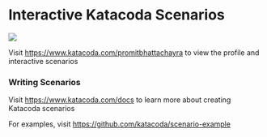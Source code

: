 # Interactive Katacoda Scenarios

[![](http://shields.katacoda.com/katacoda/promitbhattachayra/count.svg)](https://www.katacoda.com/promitbhattachayra "Get your profile on Katacoda.com")

Visit https://www.katacoda.com/promitbhattachayra to view the profile and interactive scenarios

### Writing Scenarios
Visit https://www.katacoda.com/docs to learn more about creating Katacoda scenarios

For examples, visit https://github.com/katacoda/scenario-example
